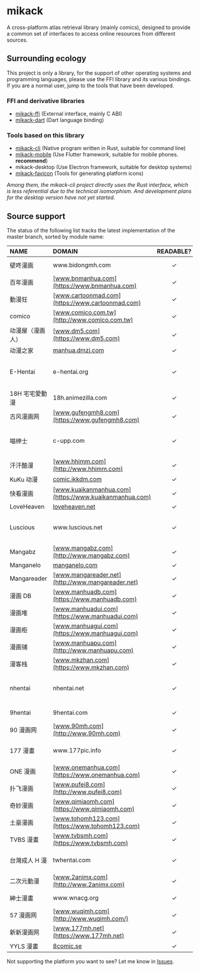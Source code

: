 # mikack

A cross-platform atlas retrieval library (mainly comics), designed to provide a common set of interfaces to access online resources from different sources.

## Surrounding ecology

This project is only a library, for the support of other operating systems and programming languages, please use the FFI library and its various bindings. If you are a normal user, jump to the tools that have been developed.

### FFI and derivative libraries

- [mikack-ffi](https://github.com/Hentioe/mikack-ffi) (External interface, mainly C ABI)
- [mikack-dart](https://github.com/Hentioe/mikack-dart) (Dart language binding)

### Tools based on this library

- [mikack-cli](https://github.com/Hentioe/mikack-cli) (Native program written in Rust, suitable for command line)
- [mikack-mobile](https://github.com/Hentioe/mikack-mobile) (Use Flutter framework, suitable for mobile phones. **recommend**)
- mikack-desktop (Use Electron framework, suitable for desktop systems)
- [mikack-favicon](https://github.com/Hentioe/mikack-favicon) (Tools for generating platform icons)

_Among them, the mikack-cli project directly uses the Rust interface, which is less referential due to the technical isomorphism. And development plans for the desktop version have not yet started._

## Source support

The status of the following list tracks the latest implementation of the master branch, sorted by module name:

| NAME             | DOMAIN                                                 | READABLE? | SEARCHABLE? |               TAGS               |
| :--------------- | :----------------------------------------------------- | :-------: | :---------: | :------------------------------: |
| 壁咚漫画         | www<i>.</i>bidongmh<i>.</i>com                         |     ✓     |      ✓      |          Chinese, NSFW           |
| 百年漫画         | [www.bnmanhua.com](https://www.bnmanhua.com)           |     ✓     |      ✓      |             Chinese              |
| 動漫狂           | [www.cartoonmad.com](https://www.cartoonmad.com)       |     ✓     |      ✓      |             Chinese              |
| comico           | [www.comico.com.tw](http://www.comico.com.tw)          |     ✓     |      ✓      |             Chinese              |
| 动漫屋（漫画人） | [www.dm5.com](https://www.dm5.com)                     |     ✓     |      ✓      |             Chinese              |
| 动漫之家         | [manhua.dmzj.com](https://manhua.dmzj.com)             |     ✓     |      ✓      |             Chinese              |
| E-Hentai         | e-hentai<i>.</i>org                                    |     ✓     |      ✓      | English, Japanese, Chinese, NSFW |
| 18H 宅宅愛動漫   | 18h<i>.</i>animezilla<i>.</i>com                       |     ✓     |             |          Chinese, NSFW           |
| 古风漫画网       | [www.gufengmh8.com](https://www.gufengmh8.com)         |     ✓     |      ✓      |             Chinese              |
| 喵绅士           | c-upp<i>.</i>com                                       |     ✓     |      ✓      | English, Japanese, Chinese, NSFW |
| 汗汗酷漫         | [www.hhimm.com](http://www.hhimm.com)                  |     ✓     |      ✓      |             Chinese              |
| KuKu 动漫        | [comic.ikkdm.com](http://comic.kkkkdm.com)             |     ✓     |      ✓      |             Chinese              |
| 快看漫画         | [www.kuaikanmanhua.com](https://www.kuaikanmanhua.com) |     ✓     |      ✓      |             Chinese              |
| LoveHeaven       | [loveheaven.net](https://loveheaven.net)               |     ✓     |      ✓      |             English              |
| Luscious         | www<i>.</i>luscious<i>.</i>net                         |     ✓     |      ✓      | English, Japanese, Chinese, NSFW |
| Mangabz          | [www.mangabz.com](http://www.mangabz.com)              |     ✓     |      ✓      |             Chinese              |
| Manganelo        | [manganelo.com](https://manganelo.com)                 |     ✓     |      ✓      |             English              |
| Mangareader      | [www.mangareader.net](http://www.mangareader.net)      |     ✓     |      ✓      |             English              |
| 漫画 DB          | [www.manhuadb.com](https://www.manhuadb.com)           |     ✓     |      ✓      |             Chinese              |
| 漫画堆           | [www.manhuadui.com](https://www.manhuadui.com)         |     ✓     |      ✓      |             Chinese              |
| 漫画柜           | [www.manhuagui.com](https://www.manhuagui.com)         |     ✓     |      ✓      |             Chinese              |
| 漫画铺           | [www.manhuapu.com](http://www.manhuapu.com)            |     ✓     |      ✓      |             Chinese              |
| 漫客栈           | [www.mkzhan.com](https://www.mkzhan.com)               |     ✓     |      ✓      |             Chinese              |
| nhentai          | nhentai<i>.</i>net                                     |     ✓     |      ✓      | English, Japanese, Chinese, NSFW |
| 9hentai          | 9hentai<i>.</i>com                                     |     ✓     |      ✓      |          English, NSFW           |
| 90 漫画网        | [www.90mh.com](http://www.90mh.com)                    |     ✓     |      ✓      |             Chinese              |
| 177 漫畫         | www<i>.</i>177pic<i>.</i>info                          |     ✓     |      ✓      |     Chinese, Japanese, NSFW      |
| ONE 漫画         | [www.onemanhua.com](https://www.onemanhua.com)         |     ✓     |      ✓      |             Chinese              |
| 扑飞漫画         | [www.pufei8.com](http://www.pufei8.com)                |     ✓     |      ✓      |             Chinese              |
| 奇妙漫画         | [www.qimiaomh.com](https://www.qimiaomh.com)           |     ✓     |      ✓      |             Chinese              |
| 土豪漫画         | [www.tohomh123.com](https://www.tohomh123.com)         |     ✓     |      ✓      |             Chinese              |
| TVBS 漫畫        | [www.tvbsmh.com](https://www.tvbsmh.com)               |     ✓     |      ✓      |             Chinese              |
| 台灣成人 H 漫    | twhentai<i>.</i>com                                    |     ✓     |      ✓      |     Chinese, Japanese, NSFW      |
| 二次元動漫       | [www.2animx.com](http://www.2animx.com)                |     ✓     |      ✓      |             Chinese              |
| 紳士漫畫         | www<i>.</i>wnacg<i>.</i>org                            |     ✓     |      ✓      |          Chinese, NSFW           |
| 57 漫画网        | [www.wuqimh.com](http://www.wuqimh.com/)               |     ✓     |      ✓      |             Chinese              |
| 新新漫画网       | [www.177mh.net](https://www.177mh.net)                 |     ✓     |      ✓      |             Chinese              |
| YYLS 漫畫        | [8comic.se](https://8comic.se)                         |     ✓     |      ✓      |             Chinese              |

Not supporting the platform you want to see? Let me know in [Issues](https://github.com/Hentioe/mikack/issues).
